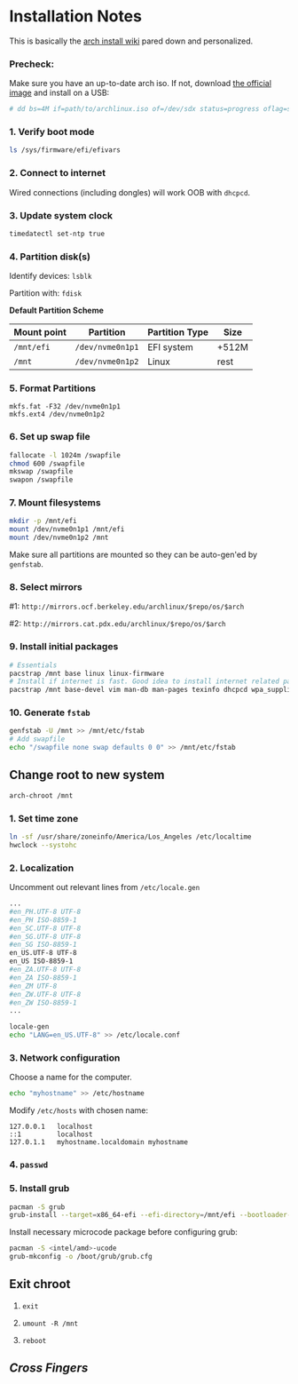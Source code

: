 # Installation Notes

This is basically the
[arch install wiki](https://wiki.archlinux.org/index.php/Installation_guide)
pared down and personalized.

### Precheck:

Make sure you have an up-to-date arch iso. If not, download 
[the official image](https://www.archlinux.org/download/) and install on a
USB:

```bash
# dd bs=4M if=path/to/archlinux.iso of=/dev/sdx status=progress oflag=sync
```

### 1. Verify boot mode

```bash
ls /sys/firmware/efi/efivars
```

### 2. Connect to internet

Wired connections (including dongles) will work OOB with `dhcpcd`.

### 3. Update system clock

```bash
timedatectl set-ntp true
```

### 4. Partition disk(s)

Identify devices: `lsblk`

Partition with: `fdisk`

**Default Partition Scheme**

| Mount point | Partition       | Partition Type | Size |
|-------------|-----------------|----------------|------|
| `/mnt/efi`  | `/dev/nvme0n1p1`| EFI system     | +512M|
| `/mnt`      | `/dev/nvme0n1p2`| Linux          | rest |

### 5. Format Partitions

```
mkfs.fat -F32 /dev/nvme0n1p1
mkfs.ext4 /dev/nvme0n1p2
```

### 6. Set up swap file

```bash
fallocate -l 1024m /swapfile
chmod 600 /swapfile
mkswap /swapfile
swapon /swapfile
```

### 7. Mount filesystems

```bash
mkdir -p /mnt/efi
mount /dev/nvme0n1p1 /mnt/efi
mount /dev/nvme0n1p2 /mnt
```

Make sure all partitions are mounted so they can be auto-gen'ed by `genfstab`.

### 8. Select mirrors

\#1: `http://mirrors.ocf.berkeley.edu/archlinux/$repo/os/$arch`

\#2: `http://mirrors.cat.pdx.edu/archlinux/$repo/os/$arch`

### 9. Install initial packages

```bash
# Essentials
pacstrap /mnt base linux linux-firmware
# Install if internet is fast. Good idea to install internet related packages now
pacstrap /mnt base-devel vim man-db man-pages texinfo dhcpcd wpa_supplicant iputils iw
```

### 10. Generate `fstab`

```bash
genfstab -U /mnt >> /mnt/etc/fstab
# Add swapfile
echo "/swapfile none swap defaults 0 0" >> /mnt/etc/fstab
```

## Change root to new system

```bash
arch-chroot /mnt
```

### 1. Set time zone
```bash
ln -sf /usr/share/zoneinfo/America/Los_Angeles /etc/localtime
hwclock --systohc
```

### 2. Localization

Uncomment out relevant lines from `/etc/locale.gen`

```bash
...
#en_PH.UTF-8 UTF-8
#en_PH ISO-8859-1
#en_SC.UTF-8 UTF-8
#en_SG.UTF-8 UTF-8
#en_SG ISO-8859-1
en_US.UTF-8 UTF-8
en_US ISO-8859-1
#en_ZA.UTF-8 UTF-8
#en_ZA ISO-8859-1
#en_ZM UTF-8
#en_ZW.UTF-8 UTF-8
#en_ZW ISO-8859-1
...
```

```bash
locale-gen
echo "LANG=en_US.UTF-8" >> /etc/locale.conf
```

### 3. Network configuration

Choose a name for the computer.

```bash
echo "myhostname" >> /etc/hostname
```

Modify `/etc/hosts` with chosen name:
```
127.0.0.1   localhost
::1         localhost
127.0.1.1   myhostname.localdomain myhostname
```

### 4. `passwd`

### 5. Install grub

```bash
pacman -S grub
grub-install --target=x86_64-efi --efi-directory=/mnt/efi --bootloader-id=GRUB
```

Install necessary microcode package before configuring grub:
```bash
pacman -S <intel/amd>-ucode
grub-mkconfig -o /boot/grub/grub.cfg
```

## Exit chroot

1. `exit`

2. `umount -R /mnt`

3. `reboot`

## *Cross Fingers*
